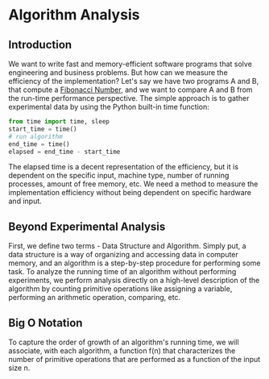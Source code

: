 # Algorithm Analysis  

## Introduction
We want to write fast and memory-efficient software programs that solve engineering and business problems. But how can we measure the efficiency of the implementation? Let's say we have two programs A and B, that compute a [Fibonacci Number](https://en.wikipedia.org/wiki/Fibonacci_number), and we want to compare A and B from the run-time performance perspective. The simple approach is to gather experimental data by using the Python built-in time function:

```Python
from time import time, sleep
start_time = time()                  
# run algorithm
end_time = time()                    
elapsed = end_time - start_time 
``` 
The elapsed time is a decent representation of the efficiency, but it is dependent on the specific input, machine type, number of running processes, amount of free memory, etc. We need a method to measure the implementation efficiency without being dependent on specific hardware and input.  

##  Beyond Experimental Analysis
First, we define two terms - Data Structure and Algorithm. Simply put, a data structure is a way of organizing and accessing data in computer memory, and an algorithm is a step-by-step procedure for performing some task. To analyze the running time of an algorithm without performing experiments, we perform analysis directly on a high-level description of the algorithm by counting primitive operations like assigning a variable, performing an arithmetic operation, comparing, etc.  

##  Big O Notation
To capture the order of growth of an algorithm's running time, we will associate, with each algorithm, a function f(n) that characterizes the number of primitive operations that are performed as a function of the input size n.